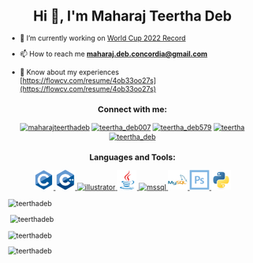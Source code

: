 <h1 align="center">Hi 👋, I'm Maharaj Teertha Deb</h1>


- 🔭 I’m currently working on [World Cup 2022 Record](https://github.com/TeerthaDeb/World-Cup-2022-record)

- 📫 How to reach me **maharaj.deb.concordia@gmail.com**

- 📄 Know about my experiences [https://flowcv.com/resume/4ob33oo27s](https://flowcv.com/resume/4ob33oo27s)

<h3 align="center">Connect with me:</h3>
<p align="center">
<a href="https://linkedin.com/in/maharajteerthadeb" target="white"><img align="center" src="https://raw.githubusercontent.com/rahuldkjain/github-profile-readme-generator/master/src/images/icons/Social/linked-in-alt.svg" alt="maharajteerthadeb" height="30" width="40" /></a>
<a href="https://www.codechef.com/users/teertha_deb007" target="white"><img align="center" src="https://cdn.jsdelivr.net/npm/simple-icons@3.1.0/icons/codechef.svg" alt="teertha_deb007" height="30" width="40" /></a>
<a href="https://www.hackerrank.com/teertha_deb579" target="_white"><img align="center" src="https://raw.githubusercontent.com/rahuldkjain/github-profile-readme-generator/master/src/images/icons/Social/hackerrank.svg" alt="teertha_deb579" height="30" width="40" /></a>
<a href="https://codeforces.com/profile/teertha" target="white"><img align="center" src="https://raw.githubusercontent.com/rahuldkjain/github-profile-readme-generator/master/src/images/icons/Social/codeforces.svg" alt="teertha" height="30" width="40" /></a>
<a href="https://www.leetcode.com/teertha_deb" target="white"><img align="center" src="https://raw.githubusercontent.com/rahuldkjain/github-profile-readme-generator/master/src/images/icons/Social/leet-code.svg" alt="teertha_deb" height="30" width="40" /></a>
</p>

<h3 align="center">Languages and Tools:</h3>
<p align="center"> <a href="https://www.cprogramming.com/" target="_blank" rel="noreferrer"> <img src="https://raw.githubusercontent.com/devicons/devicon/master/icons/c/c-original.svg" alt="c" width="40" height="40"/> </a> <a href="https://www.w3schools.com/cpp/" target="_blank" rel="noreferrer"> <img src="https://raw.githubusercontent.com/devicons/devicon/master/icons/cplusplus/cplusplus-original.svg" alt="cplusplus" width="40" height="40"/> </a> <a href="https://www.adobe.com/in/products/illustrator.html" target="_blank" rel="noreferrer"> <img src="https://www.vectorlogo.zone/logos/adobe_illustrator/adobe_illustrator-icon.svg" alt="illustrator" width="40" height="40"/> </a> <a href="https://www.java.com" target="_blank" rel="noreferrer"> <img src="https://raw.githubusercontent.com/devicons/devicon/master/icons/java/java-original.svg" alt="java" width="40" height="40"/> </a> <a href="https://www.microsoft.com/en-us/sql-server" target="_blank" rel="noreferrer"> <img src="https://www.svgrepo.com/show/303229/microsoft-sql-server-logo.svg" alt="mssql" width="40" height="40"/> </a> <a href="https://www.mysql.com/" target="_blank" rel="noreferrer"> <img src="https://raw.githubusercontent.com/devicons/devicon/master/icons/mysql/mysql-original-wordmark.svg" alt="mysql" width="40" height="40"/> </a> <a href="https://www.photoshop.com/en" target="_blank" rel="noreferrer"> <img src="https://raw.githubusercontent.com/devicons/devicon/master/icons/photoshop/photoshop-line.svg" alt="photoshop" width="40" height="40"/> </a> <a href="https://www.python.org" target="_blank" rel="noreferrer"> <img src="https://raw.githubusercontent.com/devicons/devicon/master/icons/python/python-original.svg" alt="python" width="40" height="40"/> </a> </p>

<p><img align="center" src="https://github-readme-stats.vercel.app/api/top-langs?username=teerthadeb&show_icons=true&locale=en&layout=compact&theme=dark" alt="teerthadeb" /></p>

<p>&nbsp;<img align="center" src="https://github-readme-stats.vercel.app/api?username=teerthadeb&show_icons=true&locale=en&theme=dark" alt="teerthadeb" /></p>

<p><img align="center" src="https://github-readme-streak-stats.herokuapp.com/?user=teerthadeb&" alt="teerthadeb" /></p>
<p align="left"> <img src="https://komarev.com/ghpvc/?username=teerthadeb&label=Profile%20views&color=0e75b6&style=flat&theme=dark" alt="teerthadeb" /> </p>
